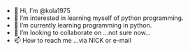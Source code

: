 - 👋 Hi, I’m @kola1975
- 👀 I’m interested in learning myself of python programming.
- 🌱 I’m currently learning programming in python.
- 💞️ I’m looking to collaborate on ...not sure now...
- 📫 How to reach me ...via NICK or e-mail

<!---
kola1975/kola1975 is a ✨ special ✨ repository because its `README.md` (this file) appears on your GitHub profile.
You can click the Preview link to take a look at your changes.
--->
